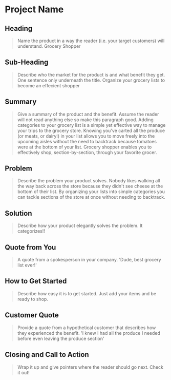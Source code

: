 # Project Name #

<!-- 
> This material was originally posted [here](http://www.quora.com/What-is-Amazons-approach-to-product-development-and-product-management). It is reproduced here for posterities sake.

There is an approach called "working backwards" that is widely used at Amazon. They work backwards from the customer, rather than starting with an idea for a product and trying to bolt customers onto it. While working backwards can be applied to any specific product decision, using this approach is especially important when developing new products or features.

For new initiatives a product manager typically starts by writing an internal press release announcing the finished product. The target audience for the press release is the new/updated product's customers, which can be retail customers or internal users of a tool or technology. Internal press releases are centered around the customer problem, how current solutions (internal or external) fail, and how the new product will blow away existing solutions.

If the benefits listed don't sound very interesting or exciting to customers, then perhaps they're not (and shouldn't be built). Instead, the product manager should keep iterating on the press release until they've come up with benefits that actually sound like benefits. Iterating on a press release is a lot less expensive than iterating on the product itself (and quicker!).

If the press release is more than a page and a half, it is probably too long. Keep it simple. 3-4 sentences for most paragraphs. Cut out the fat. Don't make it into a spec. You can accompany the press release with a FAQ that answers all of the other business or execution questions so the press release can stay focused on what the customer gets. My rule of thumb is that if the press release is hard to write, then the product is probably going to suck. Keep working at it until the outline for each paragraph flows. 

Oh, and I also like to write press-releases in what I call "Oprah-speak" for mainstream consumer products. Imagine you're sitting on Oprah's couch and have just explained the product to her, and then you listen as she explains it to her audience. That's "Oprah-speak", not "Geek-speak".

Once the project moves into development, the press release can be used as a touchstone; a guiding light. The product team can ask themselves, "Are we building what is in the press release?" If they find they're spending time building things that aren't in the press release (overbuilding), they need to ask themselves why. This keeps product development focused on achieving the customer benefits and not building extraneous stuff that takes longer to build, takes resources to maintain, and doesn't provide real customer benefit (at least not enough to warrant inclusion in the press release).
 -->
 
## Heading ##
  > Name the product in a way the reader (i.e. your target customers) will understand.
  Grocery Shopper

## Sub-Heading ##
  > Describe who the market for the product is and what benefit they get. One sentence only underneath the title.
  Organize your grocery lists to become an effecient shopper

## Summary ##
  > Give a summary of the product and the benefit. Assume the reader will not read anything else so make this paragraph good.
  Adding categories to your grocery list is a simple yet effective way to manage your trips to the grocery store. Knowing you've carted all the produce (or meats, or dairy!) in your list allows you to move freely into the upcoming aisles without the need to backtrack because tomatoes were at the bottom of your list. Grocery shopper enables you to effectively shop, section-by-section, through your favorite grocer.

## Problem ##
  > Describe the problem your product solves.
  Nobody likes walking all the way back across the store because they didn't see cheese at the bottom of their list. By organizing your lists into simple categories you can tackle sections of the store at once without needing to backtrack.

## Solution ##
  > Describe how your product elegantly solves the problem.
  It categorizes!!

## Quote from You ##
  > A quote from a spokesperson in your company.
  'Dude, best grocery list ever!'

## How to Get Started ##
  > Describe how easy it is to get started.
  Just add your items and be ready to shop.

## Customer Quote ##
  > Provide a quote from a hypothetical customer that describes how they experienced the benefit.
  'I knew I had all the produce I needed before even leaving the produce section'

## Closing and Call to Action ##
  > Wrap it up and give pointers where the reader should go next.
  Check it out!
